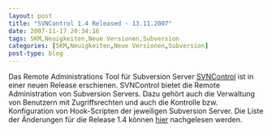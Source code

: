 ```yaml
---
layout: post
title: "SVNControl 1.4 Released - 13.11.2007"
date: 2007-11-17 20:34:16
tags: SKM,Neuigkeiten,Neue Versionen,Subversion
categories: [SKM,Neuigkeiten,Neue Versionen,Subversion]
post-type: blog
---
```

Das Remote Administrations Tool für Subversion Server <a href="http://svncontrol.tigris.org"  title="SVNControl">SVNControl</a> ist in einer neuen Release erschienen. SVNControl bietet die Remote Administration von Subversion Servers. Dazu gehört auch die Verwaltung von Benutzern mit Zugriffsrechten und auch die Kontrolle bzw. Konfiguration von Hook-Scripten der jeweiligen Subversion Server. Die Liste der Änderungen für die Release 1.4 können <a href="http://www.sse.uni-hildesheim.de/SVNControl/1.4/README.txt"  title="ChangeLog">hier</a> nachgelesen werden.
